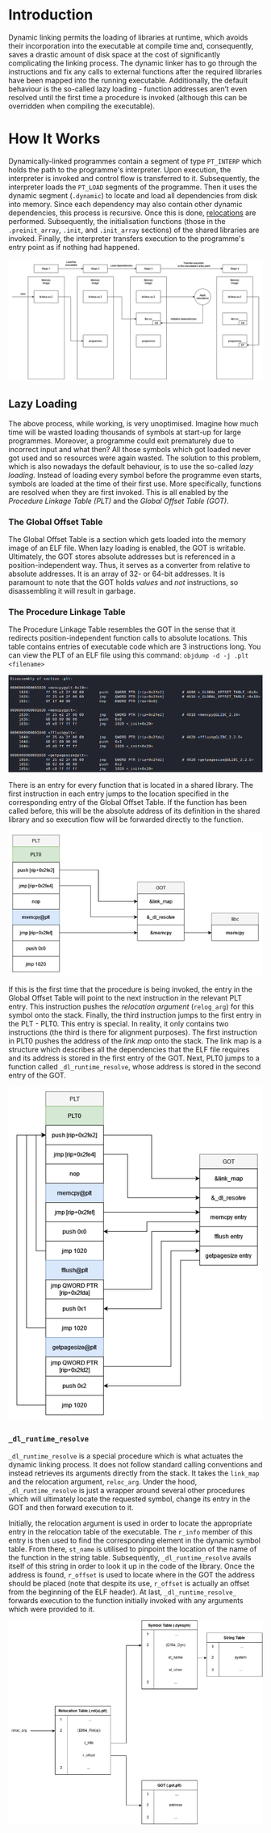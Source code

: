 # Introduction

Dynamic linking permits the loading of libraries at runtime, which avoids their incorporation into the executable at compile time and, consequently, saves a drastic amount of disk space at the cost of significantly complicating the linking process. The dynamic linker has to go through the instructions and fix any calls to external functions after the required libraries have been mapped into the running executable. Additionally, the default behaviour is the so-called lazy loading - function addresses aren’t even resolved until the first time a procedure is invoked (although this can be overridden when compiling the executable).

# How It Works

Dynamically-linked programmes contain a segment of type `PT_INTERP` which holds the path to the programme's interpreter. Upon execution, the interpreter is invoked and control flow is transferred to it. Subsequently, the interpreter loads the `PT_LOAD` segments of the programme. Then it uses the dynamic segment (`.dynamic`) to locate and load all dependencies from disk into memory. Since each dependency may also contain other dynamic dependencies, this process is recursive. Once this is done, [relocations](Relocations.md) are performed. Subsequently, the initialisation functions (those in the `.preinit_array`, `.init`, and `.init_array` sections) of the shared libraries are invoked. Finally, the interpreter transfers execution to the programme's entry point as if nothing had happened.

![](res/Images/ELF_Dynamic_Linking.png)

## Lazy Loading

The above process, while working, is very unoptimised. Imagine how much time will be wasted loading thousands of symbols at start-up for large programmes. Moreover, a programme could exit prematurely due to incorrect input and what then? All those symbols which got loaded never got used and so resources were again wasted. The solution to this problem, which is also nowadays the default behaviour, is to use the so-called *lazy loading*. Instead of loading every symbol before the programme even starts, symbols are loaded at the time of their first use. More specifically, functions are resolved when they are first invoked. This is all enabled by the *Procedure Linkage Table (PLT)* and the *Global Offset Table (GOT)*.

### The Global Offset Table

The Global Offset Table is a section which gets loaded into the memory image of an ELF file. When lazy loading is enabled, the GOT is writable. Ultimately, the GOT stores absolute addresses but is referenced in a position-independent way. Thus, it serves as a converter from relative to absolute addresses. It is an array of 32- or 64-bit addresses. It is paramount to note that the GOT holds *values* and *not* instructions, so disassembling it will result in garbage.

### The Procedure Linkage Table

The Procedure Linkage Table resembles the GOT in the sense that it redirects position-independent function calls to absolute locations. This table contains entries of executable code which are 3 instructions long. You can view the PLT of an ELF file using this command:
`objdump -d -j .plt <filename>`

![](res/Images/ELF_PLT.png)

There is an entry for every function that is located in a shared library. The first instruction in each entry jumps to the location specified in the corresponding entry of the Global Offset Table. If the function has been called before, this will be the absolute address of its definition in the shared library and so execution flow will be forwarded directly to the function. 

![](res/Images/ELF_PLT_GOT_Called.png)

If this is the first time that the procedure is being invoked, the entry in the Global Offset Table will point to the next instruction in the relevant PLT entry. This instruction pushes the *relocation argument* (`relog_arg`) for this symbol onto the stack. Finally, the third instruction jumps to the first entry in the PLT - PLT0. This entry is special. In reality, it only contains two instructions (the third is there for alignment purposes). The first instruction in PLT0 pushes the address of the *link map* onto the stack. The link map is a structure which describes all the dependencies that the ELF file requires and its address is stored in the first entry of the GOT. Next, PLT0 jumps to a function called `_dl_runtime_resolve`, whose address is stored in the second entry of the GOT.

![](res/Images/ELF_PLT_GOT_Uncalled.png)

### `_dl_runtime_resolve`

`_dl_runtime_resolve` is a special procedure which is what actuates the dynamic linking process. It does not follow standard calling conventions and instead retrieves its arguments directly from the stack. It takes the `link_map` and the relocation argument, `reloc_arg`. Under the hood, `_dl_runtime_resolve` is just a wrapper around several other procedures which will ultimately locate the requested symbol, change its entry in the GOT and then forward execution to it.

Initially, the relocation argument is used in order to locate the appropriate entry in the relocation table of the executable. The `r_info` member of this entry is then used to find the corresponding element in the dynamic symbol table. From there, `st_name` is utilised to pinpoint the location of the name of the function in the string table. Subsequently, `_dl_runtime_resolve` avails itself of this string in order to look it up in the code of the library. Once the address is found, `r_offset` is used to locate where in the GOT the address should be placed (note that despite its use, `r_offset` is actually an offset from the beginning of the ELF header). At last, `_dl_runtime_resolve_` forwards execution to the function initially invoked with any arguments which were provided to it.

![](res/Images/ELF_dl_runtime_resolve.png.png)